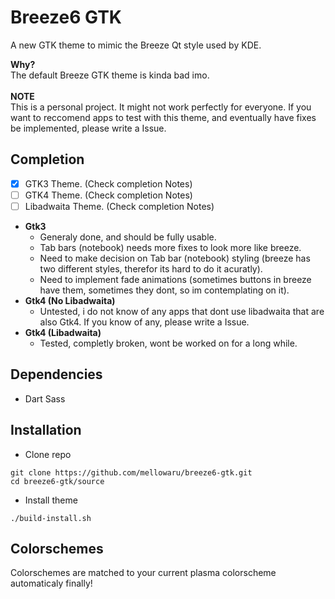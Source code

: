 # Breeze6 GTK
A new GTK theme to mimic the Breeze Qt style used by KDE.

**Why?** <br>
The default Breeze GTK theme is kinda bad imo. <br>
<br>
**NOTE** <br>
This is a personal project. It might not work perfectly for everyone. If you want to reccomend apps to test with this theme, and eventually have fixes be implemented, please write a Issue.

## Completion
- [x] GTK3 Theme. (Check completion Notes)
- [ ] GTK4 Theme. (Check completion Notes)
- [ ] Libadwaita Theme. (Check completion Notes)<br>

- **Gtk3**
  - Generaly done, and should be fully usable.
  - Tab bars (notebook) needs more fixes to look more like breeze.
  - Need to make decision on Tab bar (notebook) styling (breeze has two different styles, therefor its hard to do it acuratly).
  - Need to implement fade animations (sometimes buttons in breeze have them, sometimes they dont, so im contemplating on it).
- **Gtk4 (No Libadwaita)**
  - Untested, i do not know of any apps that dont use libadwaita that are also Gtk4. If you know of any, please write a Issue.
- **Gtk4 (Libadwaita)**
  - Tested, completly broken, wont be worked on for a long while.

## Dependencies
- Dart Sass

## Installation
- Clone repo
```
git clone https://github.com/mellowaru/breeze6-gtk.git
cd breeze6-gtk/source
```

- Install theme <br>
```
./build-install.sh
```

## Colorschemes
Colorschemes are matched to your current plasma colorscheme automaticaly finally!
